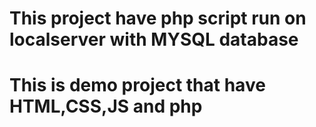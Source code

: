 # This project have php script run on localserver with MYSQL database 
# This is demo project that have HTML,CSS,JS and php 
